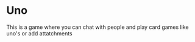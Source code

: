 # Uno
This is a game where you can chat with people and play card games like uno's or add attatchments
